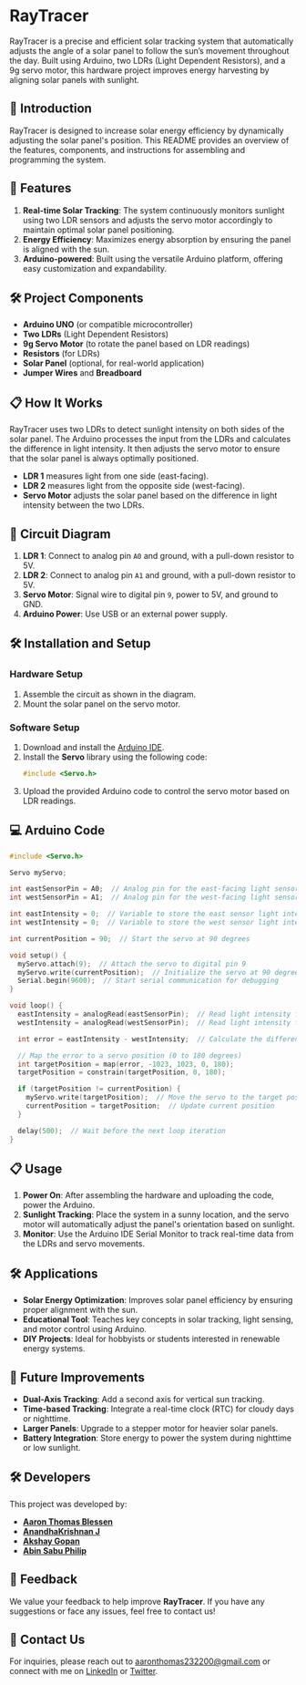 # **RayTracer**

RayTracer is a precise and efficient solar tracking system that automatically adjusts the angle of a solar panel to follow the sun’s movement throughout the day. Built using Arduino, two LDRs (Light Dependent Resistors), and a 9g servo motor, this hardware project improves energy harvesting by aligning solar panels with sunlight.



## **🌟 Introduction**

RayTracer is designed to increase solar energy efficiency by dynamically adjusting the solar panel's position. This README provides an overview of the features, components, and instructions for assembling and programming the system.



## **🚀 Features**

1. **Real-time Solar Tracking**: The system continuously monitors sunlight using two LDR sensors and adjusts the servo motor accordingly to maintain optimal solar panel positioning.
2. **Energy Efficiency**: Maximizes energy absorption by ensuring the panel is aligned with the sun.
3. **Arduino-powered**: Built using the versatile Arduino platform, offering easy customization and expandability.



## **🛠️ Project Components**

- **Arduino UNO** (or compatible microcontroller)
- **Two LDRs** (Light Dependent Resistors)
- **9g Servo Motor** (to rotate the panel based on LDR readings)
- **Resistors** (for LDRs)
- **Solar Panel** (optional, for real-world application)
- **Jumper Wires** and **Breadboard**



## **📋 How It Works**

RayTracer uses two LDRs to detect sunlight intensity on both sides of the solar panel. The Arduino processes the input from the LDRs and calculates the difference in light intensity. It then adjusts the servo motor to ensure that the solar panel is always optimally positioned.

- **LDR 1** measures light from one side (east-facing).
- **LDR 2** measures light from the opposite side (west-facing).
- **Servo Motor** adjusts the solar panel based on the difference in light intensity between the two LDRs.



## **🔧 Circuit Diagram**

1. **LDR 1**: Connect to analog pin `A0` and ground, with a pull-down resistor to 5V.
2. **LDR 2**: Connect to analog pin `A1` and ground, with a pull-down resistor to 5V.
3. **Servo Motor**: Signal wire to digital pin `9`, power to 5V, and ground to GND.
4. **Arduino Power**: Use USB or an external power supply.



## **🛠 Installation and Setup**

### **Hardware Setup**
1. Assemble the circuit as shown in the diagram.
2. Mount the solar panel on the servo motor.

### **Software Setup**
1. Download and install the [Arduino IDE](https://www.arduino.cc/en/software).
2. Install the **Servo** library using the following code:
   ```cpp
   #include <Servo.h>
   ```
3. Upload the provided Arduino code to control the servo motor based on LDR readings.

## **💻 Arduino Code**

```cpp
#include <Servo.h>

Servo myServo;

int eastSensorPin = A0;  // Analog pin for the east-facing light sensor
int westSensorPin = A1;  // Analog pin for the west-facing light sensor

int eastIntensity = 0;  // Variable to store the east sensor light intensity value
int westIntensity = 0;  // Variable to store the west sensor light intensity value

int currentPosition = 90;  // Start the servo at 90 degrees

void setup() {
  myServo.attach(9);  // Attach the servo to digital pin 9
  myServo.write(currentPosition);  // Initialize the servo at 90 degrees
  Serial.begin(9600);  // Start serial communication for debugging
}

void loop() {
  eastIntensity = analogRead(eastSensorPin);  // Read light intensity from the east sensor
  westIntensity = analogRead(westSensorPin);  // Read light intensity from the west sensor

  int error = eastIntensity - westIntensity;  // Calculate the difference in light intensity

  // Map the error to a servo position (0 to 180 degrees)
  int targetPosition = map(error, -1023, 1023, 0, 180);
  targetPosition = constrain(targetPosition, 0, 180);

  if (targetPosition != currentPosition) {
    myServo.write(targetPosition);  // Move the servo to the target position
    currentPosition = targetPosition;  // Update current position
  }

  delay(500);  // Wait before the next loop iteration
}
```



## **📋 Usage**

1. **Power On**: After assembling the hardware and uploading the code, power the Arduino.
2. **Sunlight Tracking**: Place the system in a sunny location, and the servo motor will automatically adjust the panel's orientation based on sunlight.
3. **Monitor**: Use the Arduino IDE Serial Monitor to track real-time data from the LDRs and servo movements.


## **🛠 Applications**

- **Solar Energy Optimization**: Improves solar panel efficiency by ensuring proper alignment with the sun.
- **Educational Tool**: Teaches key concepts in solar tracking, light sensing, and motor control using Arduino.
- **DIY Projects**: Ideal for hobbyists or students interested in renewable energy systems.



## **🔮 Future Improvements**

- **Dual-Axis Tracking**: Add a second axis for vertical sun tracking.
- **Time-based Tracking**: Integrate a real-time clock (RTC) for cloudy days or nighttime.
- **Larger Panels**: Upgrade to a stepper motor for heavier solar panels.
- **Battery Integration**: Store energy to power the system during nighttime or low sunlight.



## **🛠️ Developers**

This project was developed by:
- **[Aaron Thomas Blessen](https://www.linkedin.com/in/aaron-thomas-blessen-390200214/)**
- **[AnandhaKrishnan J](https://github.com/Anandhu20)**
- **[Akshay Gopan](https://github.com/akshay-gopan)**
- **[Abin Sabu Philip](https://github.com/sree-234)**



## **💬 Feedback**

We value your feedback to help improve **RayTracer**. If you have any suggestions or face any issues, feel free to contact us!



## **📧 Contact Us**

For inquiries, please reach out to [aaronthomas232200@gmail.com](mailto:aaronthomas232200@gmail.com) or connect with me on [LinkedIn](https://www.linkedin.com/in/aaron-thomas-blessen-390200214/) or [Twitter](https://twitter.com/aaron_blessen).

